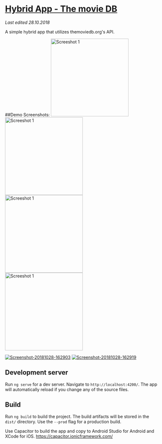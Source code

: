 # [Hybrid App - The movie DB](https://github.com/y-nut/themoviedb-hybrid-app)
_Last edited 28.10.2018_

A simple hybrid app that utilizes themoviedb.org's API.


##Demo
Screenshots: 
<img src="https://image.ibb.co/ibxcLq/Screenshot-20181028-162919.png" width="auto" height="256" title="Screeshot 1">
<img src="https://image.ibb.co/byUP0q/Screenshot-20181028-162903.png" width="auto" height="256" title="Screeshot 1">
<img src="https://image.ibb.co/mmwiQq/8-A45-F842-D9-F6-479-E-8-E08-F3-C565-B9-C5-F0.jpg" width="auto" height="256" title="Screeshot 1">
<img src="https://image.ibb.co/bunUyA/E4117407-70-B9-4-DAE-99-E2-5390-DDEAB80-D.jpg" width="auto" height="256" title="Screeshot 1">


<a href="https://ibb.co/ifiTRV"><img src="https://preview.ibb.co/kNmhmV/Screenshot-20181028-162903.png" alt="Screenshot-20181028-162903" border="0"></a>
<a href="https://ibb.co/f2cNmV"><img src="https://preview.ibb.co/eckmDA/Screenshot-20181028-162919.png" alt="Screenshot-20181028-162919" border="0"></a>

## Development server

Run `ng serve` for a dev server. Navigate to `http://localhost:4200/`. The app will automatically reload if you change any of the source files.


## Build

Run `ng build` to build the project. The build artifacts will be stored in the `dist/` directory. Use the `--prod` flag for a production build.

Use Capacitor to build the app and copy to Android Studio for Android and XCode for iOS.
<https://capacitor.ionicframework.com/>
